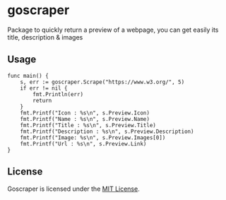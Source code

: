 # goscraper
Package to quickly return a preview of a webpage, you can get easily its title, description & images

## Usage
    func main() {
		s, err := goscraper.Scrape("https://www.w3.org/", 5)
		if err != nil {
			fmt.Println(err)
			return
		}
		fmt.Printf("Icon : %s\n", s.Preview.Icon)
		fmt.Printf("Name : %s\n", s.Preview.Name)
		fmt.Printf("Title : %s\n", s.Preview.Title)
		fmt.Printf("Description : %s\n", s.Preview.Description)
		fmt.Printf("Image: %s\n", s.Preview.Images[0])
		fmt.Printf("Url : %s\n", s.Preview.Link)
	}

## License
Goscraper is licensed under the [MIT License](./LICENSE).
